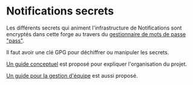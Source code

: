 # Notifications secrets

Les différents secrets qui animent l'infrastructure de Notifications
sont encryptés dans cette forge au travers du [gestionnaire de mots de
passe "pass"](https://www.passwordstore.org/).

Il faut avoir une clé GPG pour déchiffrer ou manipuler les secrets.

[Un guide conceptuel](/CONCEPT.md) est proposé pour expliquer l'organisation du
projet.

[Un guide pour la gestion d'équipe](/TEAM.md) est aussi proposé.

